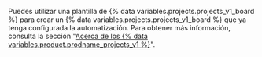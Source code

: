 Puedes utilizar una plantilla de {% data variables.projects.projects_v1_board %} para crear un {% data variables.projects.projects_v1_board %} que ya tenga configurada la automatización. Para obtener más información, consulta la sección "[Acerca de los {% data variables.product.prodname_projects_v1 %}](/articles/about-project-boards#templates-for-project-boards)".
